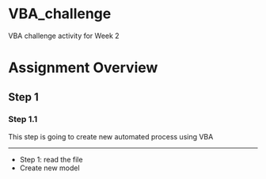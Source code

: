 # VBA_challenge
VBA challenge activity for Week 2


# Assignment Overview

## Step 1

### Step 1.1
This step is going to create new automated process using VBA

<hr/>


- Step 1: read the file 
- Create new model 
